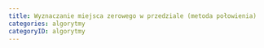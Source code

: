```yaml
---
title: Wyznaczanie miejsca zerowego w przedziale (metoda połowienia)
categories: algorytmy
categoryID: algorytmy
---
```

